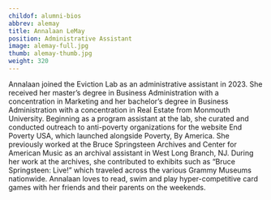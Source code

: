 ```yaml
---
childof: alumni-bios
abbrev: alemay
title: Annalaan LeMay
position: Administrative Assistant
image: alemay-full.jpg
thumb: alemay-thumb.jpg
weight: 320
---
```

Annalaan joined the Eviction Lab as an administrative assistant in 2023. She received her master’s degree in Business Administration with a concentration in Marketing and her bachelor’s degree in Business Administration with a concentration in Real Estate from Monmouth University. Beginning as a program assistant at the lab, she curated and conducted outreach to anti-poverty organizations for the website End Poverty USA, which launched alongside Poverty, By America. She previously worked at the Bruce Springsteen Archives and Center for American Music as an archival assistant in West Long Branch, NJ. During her work at the archives, she contributed to exhibits such as “Bruce Springsteen: Live!” which traveled across the various Grammy Museums nationwide. Annalaan loves to read, swim and play hyper-competitive card games with her friends and their parents on the weekends. 